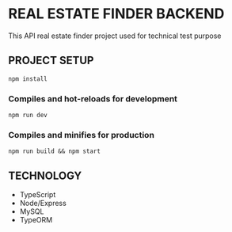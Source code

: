 # REAL ESTATE FINDER BACKEND

This API real estate finder project used for technical test purpose

## PROJECT SETUP

```
npm install
```

### Compiles and hot-reloads for development

```
npm run dev
```

### Compiles and minifies for production

```
npm run build && npm start
```

## TECHNOLOGY

- TypeScript
- Node/Express
- MySQL
- TypeORM